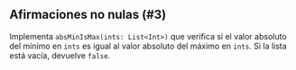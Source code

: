 ## Afirmaciones no nulas (#3)

Implementa `absMinIsMax(ints: List<Int>)` que verifica si el valor absoluto del mínimo en `ints` es igual al valor absoluto del máximo en `ints`. Si la lista está vacía, devuelve `false`.